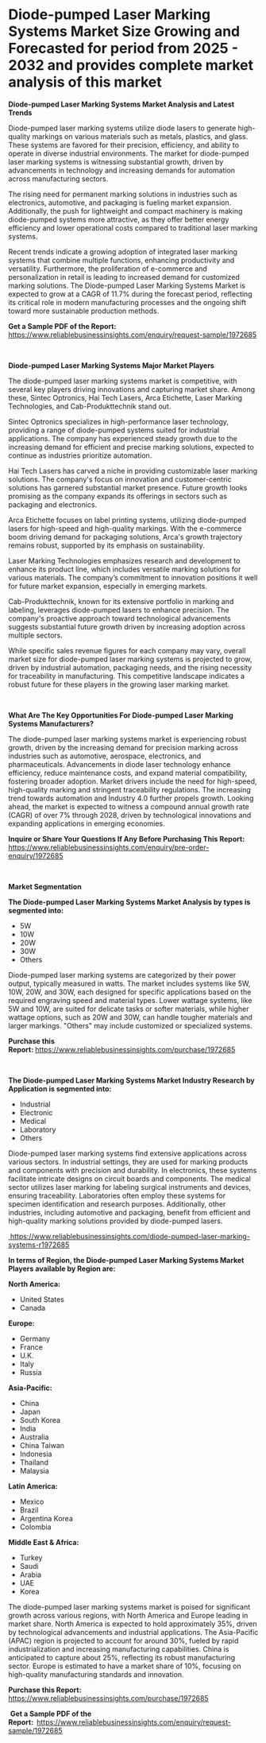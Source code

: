 <p><h1>Diode-pumped Laser Marking Systems Market Size Growing and Forecasted for period from 2025 - 2032 and provides complete market analysis of this market</h1></p><p><strong>Diode-pumped Laser Marking Systems Market Analysis and Latest Trends</strong></p>
<p><p>Diode-pumped laser marking systems utilize diode lasers to generate high-quality markings on various materials such as metals, plastics, and glass. These systems are favored for their precision, efficiency, and ability to operate in diverse industrial environments. The market for diode-pumped laser marking systems is witnessing substantial growth, driven by advancements in technology and increasing demands for automation across manufacturing sectors. </p><p>The rising need for permanent marking solutions in industries such as electronics, automotive, and packaging is fueling market expansion. Additionally, the push for lightweight and compact machinery is making diode-pumped systems more attractive, as they offer better energy efficiency and lower operational costs compared to traditional laser marking systems. </p><p>Recent trends indicate a growing adoption of integrated laser marking systems that combine multiple functions, enhancing productivity and versatility. Furthermore, the proliferation of e-commerce and personalization in retail is leading to increased demand for customized marking solutions. The Diode-pumped Laser Marking Systems Market is expected to grow at a CAGR of 11.7% during the forecast period, reflecting its critical role in modern manufacturing processes and the ongoing shift toward more sustainable production methods.</p></p>
<p><strong>Get a Sample PDF of the Report:&nbsp;</strong> <a href="https://www.reliablebusinessinsights.com/enquiry/request-sample/1972685?utm_campaign=2707&utm_medium=2&utm_source=Github&utm_content=ia&utm_term=12042025&utm_id=diode-pumped-laser-marking-systems">https://www.reliablebusinessinsights.com/enquiry/request-sample/1972685</a></p>
<p>&nbsp;</p>
<p><strong>Diode-pumped Laser Marking Systems Major Market Players</strong></p>
<p><p>The diode-pumped laser marking systems market is competitive, with several key players driving innovations and capturing market share. Among these, Sintec Optronics, Hai Tech Lasers, Arca Etichette, Laser Marking Technologies, and Cab-Produkttechnik stand out.</p><p>Sintec Optronics specializes in high-performance laser technology, providing a range of diode-pumped systems suited for industrial applications. The company has experienced steady growth due to the increasing demand for efficient and precise marking solutions, expected to continue as industries prioritize automation.</p><p>Hai Tech Lasers has carved a niche in providing customizable laser marking solutions. The company's focus on innovation and customer-centric solutions has garnered substantial market presence. Future growth looks promising as the company expands its offerings in sectors such as packaging and electronics.</p><p>Arca Etichette focuses on label printing systems, utilizing diode-pumped lasers for high-speed and high-quality markings. With the e-commerce boom driving demand for packaging solutions, Arca's growth trajectory remains robust, supported by its emphasis on sustainability.</p><p>Laser Marking Technologies emphasizes research and development to enhance its product line, which includes versatile marking solutions for various materials. The company’s commitment to innovation positions it well for future market expansion, especially in emerging markets.</p><p>Cab-Produkttechnik, known for its extensive portfolio in marking and labeling, leverages diode-pumped lasers to enhance precision. The company's proactive approach toward technological advancements suggests substantial future growth driven by increasing adoption across multiple sectors.</p><p>While specific sales revenue figures for each company may vary, overall market size for diode-pumped laser marking systems is projected to grow, driven by industrial automation, packaging needs, and the rising necessity for traceability in manufacturing. This competitive landscape indicates a robust future for these players in the growing laser marking market.</p></p>
<p>&nbsp;</p>
<p><strong>What Are The Key Opportunities For Diode-pumped Laser Marking Systems Manufacturers?</strong></p>
<p><p>The diode-pumped laser marking systems market is experiencing robust growth, driven by the increasing demand for precision marking across industries such as automotive, aerospace, electronics, and pharmaceuticals. Advancements in diode laser technology enhance efficiency, reduce maintenance costs, and expand material compatibility, fostering broader adoption. Market drivers include the need for high-speed, high-quality marking and stringent traceability regulations. The increasing trend towards automation and Industry 4.0 further propels growth. Looking ahead, the market is expected to witness a compound annual growth rate (CAGR) of over 7% through 2028, driven by technological innovations and expanding applications in emerging economies.</p></p>
<p><strong>Inquire or Share Your Questions If Any Before Purchasing This Report:</strong> <a href="https://www.reliablebusinessinsights.com/enquiry/pre-order-enquiry/1972685?utm_campaign=2707&utm_medium=2&utm_source=Github&utm_content=ia&utm_term=12042025&utm_id=diode-pumped-laser-marking-systems">https://www.reliablebusinessinsights.com/enquiry/pre-order-enquiry/1972685</a></p>
<p>&nbsp;</p>
<p><strong>Market Segmentation</strong></p>
<p><strong>The Diode-pumped Laser Marking Systems Market Analysis by types is segmented into:</strong></p>
<p><ul><li>5W</li><li>10W</li><li>20W</li><li>30W</li><li>Others</li></ul></p>
<p><p>Diode-pumped laser marking systems are categorized by their power output, typically measured in watts. The market includes systems like 5W, 10W, 20W, and 30W, each designed for specific applications based on the required engraving speed and material types. Lower wattage systems, like 5W and 10W, are suited for delicate tasks or softer materials, while higher wattage options, such as 20W and 30W, can handle tougher materials and larger markings. "Others" may include customized or specialized systems.</p></p>
<p><strong>Purchase this Report:&nbsp;</strong><a href="https://www.reliablebusinessinsights.com/purchase/1972685?utm_campaign=2707&utm_medium=2&utm_source=Github&utm_content=ia&utm_term=12042025&utm_id=diode-pumped-laser-marking-systems">https://www.reliablebusinessinsights.com/purchase/1972685</a></p>
<p>&nbsp;</p>
<p><strong>The Diode-pumped Laser Marking Systems Market Industry Research by Application is segmented into:</strong></p>
<p><ul><li>Industrial</li><li>Electronic</li><li>Medical</li><li>Laboratory</li><li>Others</li></ul></p>
<p><p>Diode-pumped laser marking systems find extensive applications across various sectors. In industrial settings, they are used for marking products and components with precision and durability. In electronics, these systems facilitate intricate designs on circuit boards and components. The medical sector utilizes laser marking for labeling surgical instruments and devices, ensuring traceability. Laboratories often employ these systems for specimen identification and research purposes. Additionally, other industries, including automotive and packaging, benefit from efficient and high-quality marking solutions provided by diode-pumped lasers.</p></p>
<p><a href="https://www.reliablebusinessinsights.com/diode-pumped-laser-marking-systems-r1972685?utm_campaign=2707&utm_medium=2&utm_source=Github&utm_content=ia&utm_term=12042025&utm_id=diode-pumped-laser-marking-systems">&nbsp;https://www.reliablebusinessinsights.com/diode-pumped-laser-marking-systems-r1972685</a></p>
<p><strong>In terms of Region, the Diode-pumped Laser Marking Systems Market Players available by Region are:</strong></p>
<p>
    <p> <strong> North America: </strong>
        <ul>
            <li>United States</li>
            <li>Canada</li>
        </ul>
        </p> 
    <p> <strong> Europe: </strong>
        <ul>
            <li>Germany</li>
            <li>France</li>
            <li>U.K.</li>
            <li>Italy</li>
            <li>Russia</li>
        </ul>
        </p> 
    <p> <strong> Asia-Pacific: </strong>
        <ul>
            <li>China</li>
            <li>Japan</li>
            <li>South Korea</li>
            <li>India</li>
            <li>Australia</li>
            <li>China Taiwan</li>
            <li>Indonesia</li>
            <li>Thailand</li>
            <li>Malaysia</li>
        </ul>
        </p> 
    <p> <strong> Latin America: </strong>
        <ul>
            <li>Mexico</li>
            <li>Brazil</li>
            <li>Argentina Korea</li>
            <li>Colombia</li>
        </ul>
        </p> 
    <p> <strong> Middle East & Africa: </strong>
        <ul>
            <li>Turkey</li>
            <li>Saudi</li>
            <li>Arabia</li>
            <li>UAE</li>
            <li>Korea</li>
        </ul>
    </p>
    </p>
<p><p>The diode-pumped laser marking systems market is poised for significant growth across various regions, with North America and Europe leading in market share. North America is expected to hold approximately 35%, driven by technological advancements and industrial applications. The Asia-Pacific (APAC) region is projected to account for around 30%, fueled by rapid industrialization and increasing manufacturing capabilities. China is anticipated to capture about 25%, reflecting its robust manufacturing sector. Europe is estimated to have a market share of 10%, focusing on high-quality manufacturing standards and innovation.</p></p>
<p><strong>Purchase this Report: </strong><a href="https://www.reliablebusinessinsights.com/purchase/1972685?utm_campaign=2707&utm_medium=2&utm_source=Github&utm_content=ia&utm_term=12042025&utm_id=diode-pumped-laser-marking-systems">https://www.reliablebusinessinsights.com/purchase/1972685</a></p>
<p>&nbsp;<strong>Get a Sample PDF of the Report:&nbsp;&nbsp;</strong><a href="https://www.reliablebusinessinsights.com/enquiry/request-sample/1972685?utm_campaign=2707&utm_medium=2&utm_source=Github&utm_content=ia&utm_term=12042025&utm_id=diode-pumped-laser-marking-systems">https://www.reliablebusinessinsights.com/enquiry/request-sample/1972685</a></p>
<p><strong></strong></p>
<p><p></p><p></p><p></p></p>